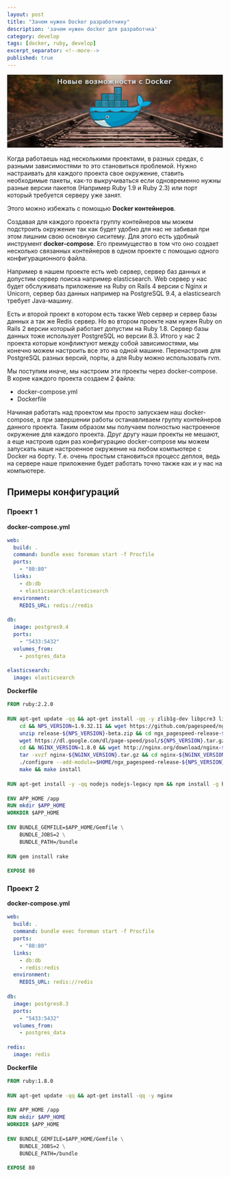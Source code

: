 ```yaml
---
layout: post
title: "Зачем нужен Docker разработчику"
description: 'зачем нужен docker для разработчка'
category: develop
tags: [docker, ruby, develop]
excerpt_separator: <!--more-->
published: true
---
```

![Preview image](/assets/images/docker-compose.png)

<!--more-->

Когда работаешь над несколькими проектами, в разных средах, с разными зависимостями то это становиться проблемой.
Нужно настраивать для каждого проекта свое окружение, ставить необходимые пакеты, как-то выкручиваться если 
одновременно нужны разные версии пакетов (Например Ruby 1.9 и Ruby 2.3) или порт который требуется серверу
уже занят.


Этого можно избежать с помощью **Docker контейнеров**.

Создавая для каждого проекта группу контейнеров мы можем подстроить окружение так как будет удобно для нас
не забивая при этом лишним свою основную сиситему. Для этого есть удобный инструмент **docker-compose**.
Его преимущество в том что оно создает несколько связанных контейнеров в одном проекте с помощью одного 
конфигурационного файла. 

Например в нашем проекте есть web сервер, сервер баз данных и допустим сервер поиска
например elasticsearch. Web сервер у нас будет обслуживать приложение на Ruby on Rails 4 версии c Nginx и Unicorn,
сервер баз данных например на PostgreSQL 9.4, а elasticsearch требует Java-машину. 

Есть и второй проект в котором есть также Web сервер и сервер базы данных а так же Redis сервер. Но во втором проекте нам нужен 
Ruby on Rails 2 версии который работает допустим на Ruby 1.8. Сервер базы данных тоже использует PostgreSQL но версии 8.3.
Итого у нас 2 проекта которые конфликтуют между собой зависимостями, мы конечно можем настроить все это на одной машине.
Перенастроив для PostgreSQL разных версий, порты, а для Ruby можно использовать rvm.

Мы поступим иначе, мы настроим эти проекты через docker-compose. 
В корне каждого проекта создаем 2 файла:

* docker-compose.yml
* Dockerfile

Начиная работать над проектом мы просто запускаем наш docker-compose, а при завершении работы останавливаем
группу контейнеров данного проекта. Таким образом мы получаем полностью настроенное окружение для каждого
проекта. Друг другу наши проекты не мешают, а еще настроив один раз конфигурацию docker-compose мы можем запускать
наше настроенное окружение на любом компьютере с Docker на борту. Т.е. очень простым становиться процесс деплоя, 
ведь на сервере наше приложение будет работать точно также как и у нас на компьютере.

## Примеры конфигураций

### Проект 1
**docker-compose.yml**

```YAML
web:
  build: .
  command: bundle exec foreman start -f Procfile
  ports:
    - "80:80"
  links:
    - db:db
    - elasticsearch:elasticsearch
  environment:
    REDIS_URL: redis://redis

db:
  image: postgres9.4
  ports:
    - "5433:5432"
  volumes_from:
    - postgres_data

elasticsearch:
  image: elasticsearch
```

**Dockerfile**

```Dockerfile
FROM ruby:2.2.0

RUN apt-get update -qq && apt-get install -qq -y zlib1g-dev libpcre3 libpcre3-dev unzip build-essential libpq-dev nodejs && \
    cd && NPS_VERSION=1.9.32.11 && wget https://github.com/pagespeed/ngx_pagespeed/archive/release-${NPS_VERSION}-beta.zip && \
    unzip release-${NPS_VERSION}-beta.zip && cd ngx_pagespeed-release-${NPS_VERSION}-beta/ && \
    wget https://dl.google.com/dl/page-speed/psol/${NPS_VERSION}.tar.gz && tar -xzvf ${NPS_VERSION}.tar.gz && \
    cd && NGINX_VERSION=1.8.0 && wget http://nginx.org/download/nginx-${NGINX_VERSION}.tar.gz && \
    tar -xvzf nginx-${NGINX_VERSION}.tar.gz && cd nginx-${NGINX_VERSION}/ && \
    ./configure --add-module=$HOME/ngx_pagespeed-release-${NPS_VERSION}-beta --with-http_ssl_module --with-http_gzip_static_module && \
    make && make install

RUN apt-get install -y -qq nodejs nodejs-legacy npm && npm install -g bower && echo '{"allow_root": true}' > /root/.bowerrc

ENV APP_HOME /app
RUN mkdir $APP_HOME
WORKDIR $APP_HOME

ENV BUNDLE_GEMFILE=$APP_HOME/Gemfile \
    BUNDLE_JOBS=2 \
    BUNDLE_PATH=/bundle

RUN gem install rake

EXPOSE 80
```

### Проект 2
**docker-compose.yml**

```YAML
web:
  build: .
  command: bundle exec foreman start -f Procfile
  ports:
    - "80:80"
  links:
    - db:db
    - redis:redis
  environment:
    REDIS_URL: redis://redis

db:
  image: postgres8.3
  ports:
    - "5433:5432"
  volumes_from:
    - postgres_data

redis:
  image: redis
```

**Dockerfile**

```Dockerfile
FROM ruby:1.8.0

RUN apt-get update -qq && apt-get install -qq -y nginx

ENV APP_HOME /app
RUN mkdir $APP_HOME
WORKDIR $APP_HOME

ENV BUNDLE_GEMFILE=$APP_HOME/Gemfile \
    BUNDLE_JOBS=2 \
    BUNDLE_PATH=/bundle

EXPOSE 80
```

